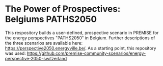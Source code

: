 # The Power of Prospectives: Belgiums PATHS2050

This respository builds a user-defined, prospective scenario in PREMISE for the energy perspectives "PATHS2050" in Belgium.
Further descriptions of the three scenarios are available here: https://perspective2050.energyville.be/.
As a starting point, this repository was used: https://github.com/premise-community-scenarios/energy-perspective-2050-switzerland
